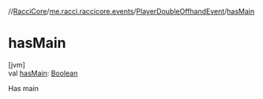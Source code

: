 //[RacciCore](../../../index.md)/[me.racci.raccicore.events](../index.md)/[PlayerDoubleOffhandEvent](index.md)/[hasMain](has-main.md)

# hasMain

[jvm]\
val [hasMain](has-main.md): [Boolean](https://kotlinlang.org/api/latest/jvm/stdlib/kotlin/-boolean/index.html)

Has main
